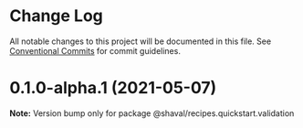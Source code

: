 # Change Log

All notable changes to this project will be documented in this file.
See [Conventional Commits](https://conventionalcommits.org) for commit guidelines.

# 0.1.0-alpha.1 (2021-05-07)

**Note:** Version bump only for package @shaval/recipes.quickstart.validation
